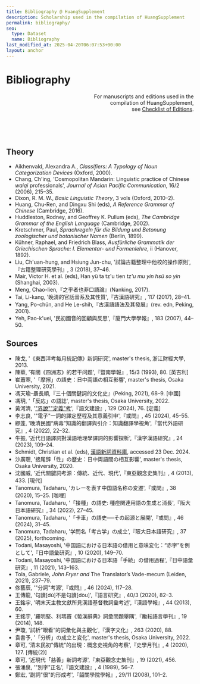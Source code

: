 ```yaml
---
title: Bibliography @ HuangSupplement
description: Scholarship used in the compilation of HuangSupplement
permalink: bibliography/
seo:
  type: Dataset
  name: Bibliography
last_modified_at: 2025-04-20T06:07:53+00:00
layout: anchor
---
```

# Bibliography

<p align="right">For manuscripts and editions used in the <br>compilation of HuangSupplement, <br>see <a href="https://github.com/t18d/HuangSupplement/wiki/Checklist-of-Editions">Checklist of Editions</a>.</p>

&nbsp;  
&nbsp;  
&nbsp;  
## Theory

-   Aikhenvald, Alexandra A., _Classifiers: A Typology of Noun Categorization Devices_ (Oxford, 2000).
-   Chang, Ch'ing, 'Cosmopolitan Mandarin: Linguistic practice of Chinese _waiqi_ professionals', _Journal of Asian Pacific Communication_, 16/2 (2006), 215–35.
-   Dixon, R. M. W., _Basic Linguistic Theory_, 3 vols (Oxford, 2010–2).
-   Huang, Chu-Ren, and Dingxu Shi (eds), _A Reference Grammar of Chinese_ (Cambridge, 2016).
-   Huddleston, Rodney, and Geoffrey K. Pullum (eds), _The Cambridge Grammar of the English Language_ (Cambridge, 2002).
-   Kretschmer, Paul, _Sprachregeln für die Bildung und Betonung zoologischer und botanischer Namen_ (Berlin, 1899).
-   Kühner, Raphael, and Friedrich Blass, _Ausfürliche Grammatik der Griechischen Sprache: I. Elementar- und Formenlehre_, ii (Hanover, 1892).
-   Liu, Ch'uan-hung, and Hsiung Jun-chu, '試論古籍整理中他校的操作原則',『古籍整理研究學刊』, 3 (2018), 37–46.
-   Mair, Victor H. et al. (eds), Han yü ta tz'u tien _tz'u mu yin hsü so yin_ (Shanghai, 2003).
-   Meng, Chao-lien,『之乎者也非口語論』(Nanking, 2017).
-   Tai, Li-kang, '晚清的官話音系及其性質',『古漢語研究』, 117 (2017), 28–41.
-   Yang, Po-chün, and He Le-shih,『古漢語語法及其發展』(rev. edn, Peking, 2001).
-   Yeh, Pao-k'uei, '民初國音的回顧與反思',『廈門大學學報』, 183 (2007), 44–50.

## Sources

-   陳戈, '《東西洋考每月統記傳》新詞研究', master's thesis, 浙江財經大學, 2013.
-   陳華, '有關《四洲志》的若干问题',『暨南學報』, 15/3 (1993), 80. \[英吉利\]
-   崔蕭寒, '「摩擦」の語史：日中両語の相互影響', master's thesis, Osaka University, 2021.
-   馮天瑜–聶長順,『三十個關鍵詞的文化史』(Peking, 2021), 68–9. \[中國\]
-   馮玥, '「反応」の語誌', master's thesis, Osaka University, 2022.
-   黃河清, '["界說""定義"考](http://www.huayuqiao.org/DOCC/DOC129/NO_076.php)',『語文建設』, 129 (2024), 76. \[定義\]
-   李志良, '"電子"一詞的譯定歷程及其意義引申',『或問』, 45 (2024), 45–55.
-   繆蓬, '晚清民國“病毒”知識的翻譯與引介：知識翻譯學視角',『當代外語研究』, 4 (2022), 22–32.
-   牛振, '近代日語譯詞對漢語地理學譯詞的影響探析',『漢字漢語研究』, 24 (2023), 109–24.
-   Schmidt, Christian et al. (eds), [漢語新詞資料庫](https://mhdb.mh.sinica.edu.tw/vocabulary/search.php), accessed 23 Dec. 2024.
-   沙廣聰, '接尾辞「性」の歴史：日中両語間の相互影響', master's thesis, Osaka University, 2020.
-   沈國威, '近代關鍵詞考源：傳統、近代、現代',『東亞觀念史集刊』, 4 (2013), 433. \[現代\]
-   Tanomura, Tadaharu, 'カレーを表す中国語名称の変遷',『或問』, 38 (2020), 15–25. \[咖哩\]
-   Tanomura, Tadaharu, '「接種」の語史: 種痘関連用語の生成と消長',『阪大日本語研究』, 34 (2022), 27–45.
-   Tanomura, Tadaharu, '「卡車」の語史──その起源と展開',『或問』, 46 (2024), 31–45.
-   Tanomura, Tadaharu, '学問名「考古学」の成立',『阪大日本語研究』, 37 (2025), forthcoming.
-   Todani, Masayoshi, '中国語における日本語の借用と意味変化：“赤字”を例として',『日中語彙研究』, 10 (2020), 149–70.
-   Todani, Masayoshi, '中国語における日本語「手続」の借用過程',『日中語彙研究』, 11 (2021), 143–163.
-   Tola, Gabriele, _John Fryer and_ The Translator’s Vade-mecum (Leiden, 2021), 237–79.
-   佟藝辰, '"分詞"考源',『或問』, 46 (2024), 117–28.
-   王傳龍, '句讀[dú]不是句讀[dòu]',『語言研究』, 40/3 (2020), 82–3.
-   王銘宇, '明末天主教文獻所見漢語基督教詞彙考述',『漢語學報』, 44 (2013), 60.
-   王銘宇, '羅明堅、利瑪竇《葡漢辭典》詞彙問題舉隅',『勵耘語言學刊』, 19 (2014), 148.
-   尹瓊, '試析“眼看”的詞彙化與主觀化',『漢字文化』, 263 (2020), 88.
-   袁書予, '「分析」の成立と変化', master's thesis, Osaka University, 2022.
-   章可, '清末民初"傳統"的出現：概念史視角的考察',『史學月刊』, 4 (2020), 127. \[傳統(2)\]
-   章可, '近現代「慈善」新詞考源',『東亞觀念史集刊』, 19 (2021), 456.
-   張涌泉, '"別字"正名',『語文建設』, 4 (1989), 56–7.
-   鄭宏, '副詞"很"的形成考',『韶關學院學報』, 29/11 (2008), 101–2.
